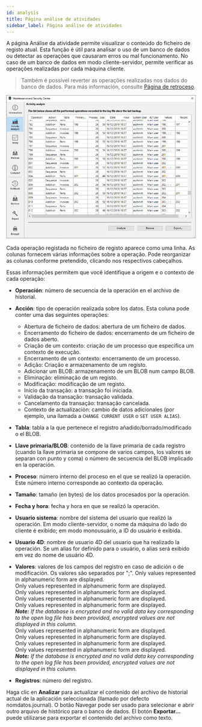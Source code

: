 ```yaml
---
id: analysis
title: Página análise de atividades
sidebar_label: Página análise de atividades
---
```


A página Análise da atividade permite visualizar o conteúdo do ficheiro de registo atual. Esta função é útil para analisar o uso de um banco de dados ou detectar as operações que causaram erros ou mal funcionamento. No caso de um banco de dados em modo cliente-servidor, permite verificar as operações realizadas por cada máquina cliente.

> Também é possível reverter as operações realizadas nos dados do banco de dados. Para más información, consulte [Página de retroceso](rollback.md).

![](../assets/en/MSC/MSC_analysis.png)

Cada operação registada no ficheiro de registo aparece como uma linha. As colunas fornecem várias informações sobre a operação. Pode reorganizar as colunas conforme pretendido, clicando nos respectivos cabeçalhos.

Essas informações permitem que você identifique a origem e o contexto de cada operação:

- **Operación**: número de secuencia de la operación en el archivo de historial.

- **Acción**: tipo de operación realizada sobre los datos. Esta coluna pode conter uma das seguintes operações:
  - Abertura de ficheiro de dados: abertura de um ficheiro de dados.
  - Encerramento do ficheiro de dados: encerramento de um ficheiro de dados aberto.
  - Criação de um contexto: criação de um processo que especifica um contexto de execução.
  - Encerramento de um contexto: encerramento de um processo.
  - Adição: Criação e armazenamento de um registo.
  - Adicionar um BLOB: armazenamento de um BLOB num campo BLOB.
  - Eliminação: eliminação de um registo.
  - Modificação: modificação de um registo.
  - Início da transação: a transação foi iniciada.
  - Validação da transação: transação validada.
  - Cancelamento da transação: transação cancelada.
  - Contexto de actualización: cambio de datos adicionales (por ejemplo, una llamada a `CHANGE CURRENT USER` o `SET USER ALIAS`).

- **Tabla**: tabla a la que pertenece el registro añadido/borrado/modificado o el BLOB.

- **Llave primaria/BLOB**: contenido de la llave primaria de cada registro (cuando la llave primaria se compone de varios campos, los valores se separan con punto y coma) o número de secuencia del BLOB implicado en la operación.

- **Proceso**: número interno del proceso en el que se realizó la operación. Este número interno corresponde ao contexto da operação.

- **Tamaño**: tamaño (en bytes) de los datos procesados por la operación.

- **Fecha y hora**: fecha y hora en que se realizó la operación.

- **Usuario sistema**: nombre del sistema del usuario que realizó la operación. Em modo cliente-servidor, o nome da máquina do lado do cliente é exibido; em modo monousuário, a ID do usuário é exibida.

- **Usuario 4D**: nombre de usuario 4D del usuario que ha realizado la operación. Se um alias for definido para o usuário, o alias será exibido em vez do nome de usuário 4D.

- **Valores**: valores de los campos del registro en caso de adición o de modificación. Os valores são separados por ";". Only values represented in alphanumeric form are displayed.\
  Only values represented in alphanumeric form are displayed.\
  Only values represented in alphanumeric form are displayed.\
  Only values represented in alphanumeric form are displayed.\
  Only values represented in alphanumeric form are displayed.\
  ***Note:** If the database is encrypted and no valid data key corresponding to the open log file has been provided, encrypted values are not displayed in this column.*  
  Only values represented in alphanumeric form are displayed.\
  Only values represented in alphanumeric form are displayed.\
  Only values represented in alphanumeric form are displayed.\
  Only values represented in alphanumeric form are displayed.\
  ***Note:** If the database is encrypted and no valid data key corresponding to the open log file has been provided, encrypted values are not displayed in this column.*

- **Registros**: número del registro.

Haga clic en **Analizar** para actualizar el contenido del archivo de historial actual de la aplicación seleccionada (llamado por defecto nomdatos.journal). O botão Navegar pode ser usado para selecionar e abrir outro arquivo de histórico para o banco de dados. El botón **Exportar...** puede utilizarse para exportar el contenido del archivo como texto.

